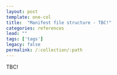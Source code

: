 ```yaml
---
layout: post
template: one-col
title:  "Manifest file structure - TBC!"
categories: references
lead: ""
tags: ['tags']
legacy: false
permalink: /:collection/:path
---
```


TBC!